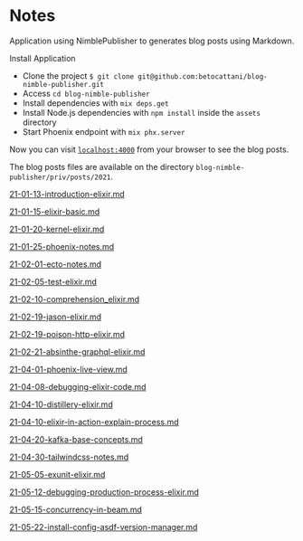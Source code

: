 # Notes

Application using NimblePublisher to generates blog posts using Markdown.

Install Application
  * Clone the project `$ git clone git@github.com:betocattani/blog-nimble-publisher.git`
  * Access `cd blog-nimble-publisher`
  * Install dependencies with `mix deps.get`
  * Install Node.js dependencies with `npm install` inside the `assets` directory
  * Start Phoenix endpoint with `mix phx.server`

Now you can visit [`localhost:4000`](http://localhost:4000) from your browser to see the blog posts.

The blog posts files are available on the directory `blog-nimble-publisher/priv/posts/2021`.

[21-01-13-introduction-elixir.md](https://github.com/betocattani/blog-nimble-publisher/blob/main/priv/posts/2021/01-13-introduction-elixir.md)

[21-01-15-elixir-basic.md](https://github.com/betocattani/blog-nimble-publisher/blob/main/priv/posts/2021/01-15-elixir-basic.md)

[21-01-20-kernel-elixir.md](https://github.com/betocattani/blog-nimble-publisher/blob/main/priv/posts/2021/01-20-kernel-elixir.md)

[21-01-25-phoenix-notes.md](https://github.com/betocattani/blog-nimble-publisher/blob/main/priv/posts/2021/01-25-phoenix-notes.md)

[21-02-01-ecto-notes.md](https://github.com/betocattani/blog-nimble-publisher/blob/main/priv/posts/2021/02-01-ecto-notes.md)

[21-02-05-test-elixir.md](https://github.com/betocattani/blog-nimble-publisher/blob/main/priv/posts/2021/02-05-test-elixir.md)

[21-02-10-comprehension_elixir.md](https://github.com/betocattani/blog-nimble-publisher/blob/main/priv/posts/2021/02-10-comprehension_elixir.md)

[21-02-19-jason-elixir.md](https://github.com/betocattani/blog-nimble-publisher/blob/main/priv/posts/2021/02-19-jason-elixir.md)

[21-02-19-poison-http-elixir.md](https://github.com/betocattani/blog-nimble-publisher/blob/main/priv/posts/2021/02-19-poison-http-elixir.md)

[21-02-21-absinthe-graphql-elixir.md](https://github.com/betocattani/blog-nimble-publisher/blob/main/priv/posts/2021/02-21-absinthe-graphql-elixir.md)

[21-04-01-phoenix-live-view.md](https://github.com/betocattani/blog-nimble-publisher/blob/main/priv/posts/2021/04-01-phoenix-live-view.md)

[21-04-08-debugging-elixir-code.md](https://github.com/betocattani/blog-nimble-publisher/blob/main/priv/posts/2021/04-08-debugging-elixir-code.md)

[21-04-10-distillery-elixir.md](https://github.com/betocattani/blog-nimble-publisher/blob/main/priv/posts/2021/04-10-distillery-elixir.md)

[21-04-10-elixir-in-action-explain-process.md](https://github.com/betocattani/blog-nimble-publisher/blob/main/priv/posts/2021/04-10-elixir-in-action-explain-process.md)

[21-04-20-kafka-base-concepts.md](https://github.com/betocattani/blog-nimble-publisher/blob/main/priv/posts/2021/04-20-kafka-base-concepts.md)

[21-04-30-tailwindcss-notes.md](https://github.com/betocattani/blog-nimble-publisher/blob/main/priv/posts/2021/04-30-tailwindcss-notes.md)

[21-05-05-exunit-elixir.md](https://github.com/betocattani/blog-nimble-publisher/blob/main/priv/posts/2021/05-05-exunit-elixir.md)

[21-05-12-debugging-production-process-elixir.md](https://github.com/betocattani/blog-nimble-publisher/blob/main/priv/posts/2021/05-12-debugging-production-process-elixir.md)

[21-05-15-concurrency-in-beam.md](https://github.com/betocattani/blog-nimble-publisher/blob/main/priv/posts/2021/05-15-concurrency-in-beam.md)

[21-05-22-install-config-asdf-version-manager.md](https://github.com/betocattani/blog-nimble-publisher/blob/main/priv/posts/2021/05-22-install-config-asdf-version-manager.md)
